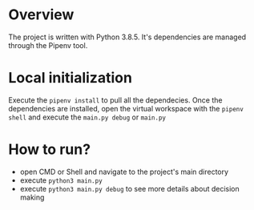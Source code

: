 # Overview
The project is written with Python 3.8.5.
It's dependencies are managed through the Pipenv tool.

# Local initialization
Execute the `pipenv install` to pull all the dependecies.
Once the dependencies are installed, open the virtual workspace with the `pipenv shell` and execute the `main.py debug` or `main.py`

# How to run?
- open CMD or Shell and navigate to the project's main directory
- execute `python3 main.py`
- execute `python3 main.py debug` to see more details about decision making